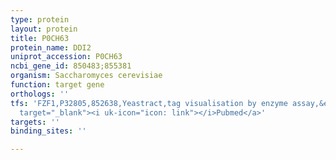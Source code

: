```yaml
---
type: protein
layout: protein
title: P0CH63
protein_name: DDI2
uniprot_accession: P0CH63
ncbi_gene_id: 850483;855381
organism: Saccharomyces cerevisiae
function: target gene
orthologs: ''
tfs: 'FZF1,P32805,852638,Yeastract,tag visualisation by enzyme assay,&ensp;<a href="https://www.ncbi.nlm.nih.gov/pubmed/?term=16014606%5Buid%5D+OR+24170807%5Buid%5D"
  target="_blank"><i uk-icon="icon: link"></i>Pubmed</a>'
targets: ''
binding_sites: ''

---
```

